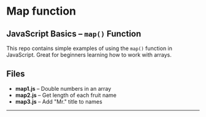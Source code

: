 # Map function
## JavaScript Basics – `map()` Function

This repo contains simple examples of using the `map()` function in JavaScript. Great for beginners learning how to work with arrays.

## Files

- **map1.js** – Double numbers in an array
- **map2.js** – Get length of each fruit name
- **map3.js** – Add "Mr." title to names

---
